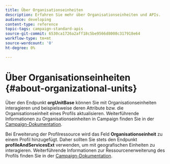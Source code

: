 ```yaml
---
title: Über Organisationseinheiten
description: Erfahren Sie mehr über Organisationseinheiten und APIs.
audience: developing
content-type: reference
topic-tags: campaign-standard-apis
source-git-commit: 6530ca1726a2aff18c5be9566d8008c317918e64
workflow-type: tm+mt
source-wordcount: '0'
ht-degree: 0%

---
```



# Über Organisationseinheiten {#about-organizational-units}

Über den Endpunkt **orgUnitBase** können Sie mit Organisationseinheiten interagieren und beispielsweise deren Attribute bzw. die Organisationseinheit eines Profils aktualisieren. Weiterführende Informationen zu Organisationseinheiten in Campaign finden Sie in der [Campaign-Dokumentation](https://experienceleague.adobe.com/docs/campaign-standard/using/administrating/users-and-security/organizational-units.html?lang=de#administrating).

Bei Erweiterung der Profilressource wird das Feld **Organisationseinheit** zu einem Profil hinzugefügt. Daher sollten Sie stets den Endpunkt **profileAndServicesExt** verwenden, um mit geografischen Einheiten zu interagieren. Weiterführende Informationen zur Ressourcenerweiterung des Profils finden Sie in der [Campaign-Dokumentation](https://experienceleague.adobe.com/docs/campaign-standard/using/administrating/users-and-security/organizational-units.html?lang=de#partitioning-profiles).
